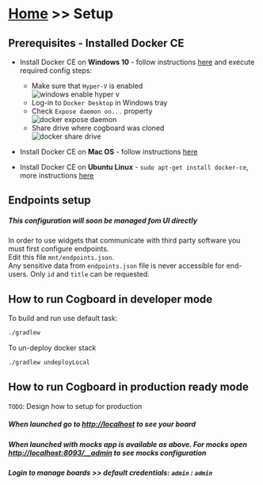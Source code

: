 # [Home](/cogboard/) >> Setup

## Prerequisites - Installed Docker CE

- Install Docker CE on **Windows 10** - follow instructions [here](https://docs.docker.com/docker-for-windows/install/) and execute required config steps:

  - Make sure that `Hyper-V` is enabled  
    ![windows enable hyper v](./images/docker-windows-hyperv.png)
  - Log-in to `Docker Desktop` in Windows tray
  - Check `Expose daemon on...` property  
    ![docker expose daemon](./images/docker-windows-config.png)
  - Share drive where cogboard was cloned  
    ![docker share drive](./images/docker-windows-config2.png)

- Install Docker CE on **Mac OS** - follow instructions [here](https://docs.docker.com/docker-for-mac/install/)
- Install Docker CE on **Ubuntu Linux** - `sudo apt-get install docker-ce`, more instructions [here](https://www.digitalocean.com/community/tutorials/how-to-install-and-use-docker-on-ubuntu-16-04)

## Endpoints setup

##### This configuration will soon be managed fom UI directly

In order to use widgets that communicate with third party software you must first configure endpoints.  
Edit this file `mnt/endpoints.json`.  
Any sensitive data from `endpoints.json` file is never accessible for end-users. Only `id` and `title` can be requested.

## How to run Cogboard in developer mode

To build and run use default task:

```cmd
./gradlew
```

To un-deploy docker stack

```cmd
./gradlew undeployLocal
```

## How to run Cogboard in production ready mode

`TODO`: Design how to setup for production

##### When launched go to [http://localhost](http://localhost) to see your board

##### When launched with mocks app is available as above. For mocks open [http://localhost:8093/\_\_admin](http://localhost:8080/__admin) to see mocks configuration

##### Login to manage boards >> default credentials: `admin` : `admin`
